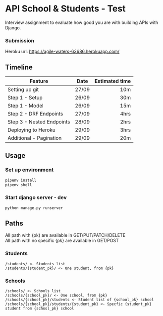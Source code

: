 # API School & Students - Test

Interview assignment to evaluate how good you are with building APIs with Django.
### Submission
Heroku url: https://agile-waters-63686.herokuapp.com/


## Timeline
| Feature | Date | Estimated time|
|---------|:------:|------:|
|  Setting up git   |   27/09   | 10m |
|  Step 1 - Setup       |    26/09  | 30m |
|  Step 1 - Model    |   26/09   | 15m | 
| Step 2 - DRF Endpoints   | 27/09   | 4hrs |
| Step 3 - Nested Endpoints   | 28/09  | 2hrs |
|  Deploying to Heroku |  29/09 | 3hrs  |
| Additional - Pagination| 29/09 | 20m |


## Usage

### Set up environment 
```bash
pipenv install
pipenv shell
```
### Start django server - dev
```bash
python manage.py runserver
```

## Paths
All path with {pk} are available in GET/PUT/PATCH/DELETE\
All path with no specific {pk} are available in GET/POST

### Students
```
/students/ <- Students list
/students/{student_pk}/ <- One student, from {pk}
```

### Schools
```
/schools/ <- Schools list
/schools/{school_pk}/ <- One school, from {pk}
/schools/{school_pk}/students <- Student list of {school_pk} school
/schools/{school_pk}/students/{student_pk} <- Specfic {student_pk} student from {school_pk} school
```